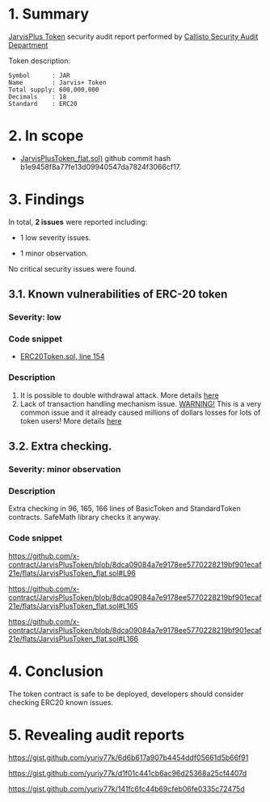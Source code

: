 # 1. Summary

[JarvisPlus Token](https://github.com/x-contract/JarvisPlusToken/blob/master/flats/JarvisPlusToken_flat.sol) security audit report performed by [Callisto Security Audit Department](https://github.com/EthereumCommonwealth/Auditing)

Token description:

	Symbol      : JAR
	Name        : Jarvis+ Token
	Total supply: 600,000,000
	Decimals    : 18
	Standard    : ERC20

# 2. In scope

- [JarvisPlusToken_flat.sol)](https://github.com/x-contract/JarvisPlusToken/blob/master/flats/JarvisPlusToken_flat.sol) github commit hash b1e9458f8a77fe13d09940547da7824f3066cf17.

# 3. Findings

In total, **2 issues** were reported including:

- 1 low severity issues.

- 1 minor observation.

No critical security issues were found.

## 3.1. Known vulnerabilities of ERC-20 token

### Severity: low

### Code snippet

* [ERC20Token.sol, line 154](https://github.com/vpomo/RapidProfit/blob/f7aa43eff6ba66b8651ab74802823ea5929cc153/contracts/ERC20Token.sol#L154)

### Description

1. It is possible to double withdrawal attack. More details [here](https://docs.google.com/document/d/1YLPtQxZu1UAvO9cZ1O2RPXBbT0mooh4DYKjA_jp-RLM/edit)
2. Lack of transaction handling mechanism issue. [WARNING!](https://gist.github.com/Dexaran/ddb3e89fe64bf2e06ed15fbd5679bd20) This is a very common issue and it already caused millions of dollars losses for lots of token users! More details [here](https://docs.google.com/document/d/1Feh5sP6oQL1-1NHi-X1dbgT3ch2WdhbXRevDN681Jv4/edit)

## 3.2. Extra checking.

### Severity: minor observation

### Description

Extra checking in 96, 165, 166 lines of BasicToken and StandardToken contracts. SafeMath library checks it anyway.

### Code snippet

https://github.com/x-contract/JarvisPlusToken/blob/8dca09084a7e9178ee5770228219bf901ecaf21e/flats/JarvisPlusToken_flat.sol#L96

https://github.com/x-contract/JarvisPlusToken/blob/8dca09084a7e9178ee5770228219bf901ecaf21e/flats/JarvisPlusToken_flat.sol#L165

https://github.com/x-contract/JarvisPlusToken/blob/8dca09084a7e9178ee5770228219bf901ecaf21e/flats/JarvisPlusToken_flat.sol#L166

# 4. Conclusion

The token contract is safe to be deployed, developers should consider checking ERC20 known issues.

# 5. Revealing audit reports

https://gist.github.com/yuriy77k/6d6b617a907b4454ddf05661d5b66f91

https://gist.github.com/yuriy77k/d1f01c441cb6ac96d25368a25cf4407d

https://gist.github.com/yuriy77k/141fc6fc44b69cfeb06fe0335c72475d
